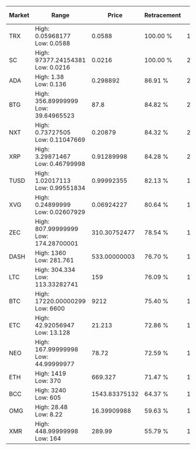 | Market | Range | Price| Retracement | Doubles to 50% |
| --- | --- | --- | --- | --- |
| TRX | High: 0.05968177<br />Low: 0.0588 | 0.0588 | 100.00 % | 1.01 |
| SC | High: 97377.24154381<br />Low: 0.0216 | 0.0216 | 100.00 % | 2,254,103.31 |
| ADA | High: 1.38<br />Low: 0.136 | 0.298892 | 86.91 % | 2.54 |
| BTG | High: 356.89999999<br />Low: 39.64965523 | 87.8 | 84.82 % | 2.26 |
| NXT | High: 0.73727505<br />Low: 0.11047669 | 0.20879 | 84.32 % | 2.03 |
| XRP | High: 3.29871467<br />Low: 0.46799998 | 0.91289998 | 84.28 % | 2.06 |
| TUSD | High: 1.02017113<br />Low: 0.99551834 | 0.99992355 | 82.13 % | 1.01 |
| XVG | High: 0.24899999<br />Low: 0.02607929 | 0.06924227 | 80.64 % | 1.99 |
| ZEC | High: 807.99999999<br />Low: 174.28700001 | 310.30752477 | 78.54 % | 1.58 |
| DASH | High: 1360<br />Low: 281.761 | 533.00000003 | 76.70 % | 1.54 |
| LTC | High: 304.334<br />Low: 113.33282741 | 159 | 76.09 % | 1.31 |
| BTC | High: 17220.00000299<br />Low: 6600 | 9212 | 75.40 % | 1.29 |
| ETC | High: 42.92056947<br />Low: 13.128 | 21.213 | 72.86 % | 1.32 |
| NEO | High: 167.99999998<br />Low: 44.99999977 | 78.72 | 72.59 % | 1.35 |
| ETH | High: 1419<br />Low: 370 | 669.327 | 71.47 % | 1.34 |
| BCC | High: 3240<br />Low: 605 | 1543.83375132 | 64.37 % | 1.25 |
| OMG | High: 28.48<br />Low: 8.22 | 16.39909988 | 59.63 % | 1.12 |
| XMR | High: 448.99999998<br />Low: 164 | 289.99 | 55.79 % | 1.06 |
